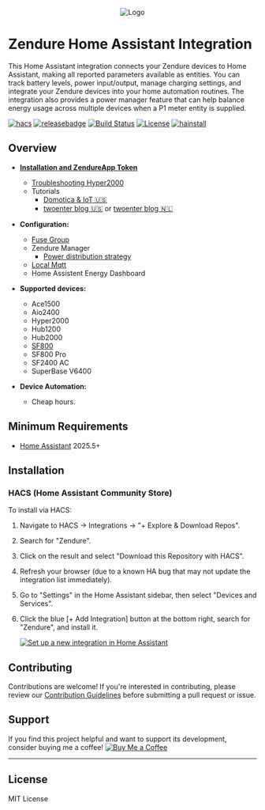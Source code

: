 <p align="center">
  <img src="https://zendure.com/cdn/shop/files/zendure-logo-infinity-charge_240x.png?v=1717728038" alt="Logo">
</p>

# Zendure Home Assistant Integration
This Home Assistant integration connects your Zendure devices to Home Assistant, making all reported parameters available as entities. You can track battery levels, power input/output, manage charging settings, and integrate your Zendure devices into your home automation routines. The integration also provides a power manager feature that can help balance energy usage across multiple devices when a P1 meter entity is supplied.


[![hacs][hacsbadge]][hacs] [![releasebadge]][release] [![Build Status][buildstatus-shield]][buildstatus-link] [![License][license-shield]](LICENSE.md) [![hainstall][hainstallbadge]][hainstall]

## Overview

- **[Installation and ZendureApp Token](https://github.com/Zendure/Zendure-HA/wiki/Installation)**
  - [Troubleshooting Hyper2000](https://github.com/Zendure/Zendure-HA/wiki/Troubleshooting) 
  - Tutorials
    - [Domotica & IoT 🇺🇸](https://iotdomotica.nl/tutorial/install-zendure-home-assistant-integration-tutorial)
    - [twoenter blog 🇺🇸](https://www.twoenter.nl/blog/en/smarthome-en/zendure-home-battery-home-assistant-integration/) or [twoenter blog 🇳🇱](https://www.twoenter.nl/blog/home-assistant-nl/zendure-thuisaccu-integratie-met-home-assistant/)


- **Configuration:**
  - [Fuse Group](https://github.com/Zendure/Zendure-HA/wiki/Fuse-Group) 
  - Zendure Manager
    - [Power distribution strategy](https://github.com/Zendure/Zendure-HA/wiki/Power-distribution-strategy)
  - [Local Mqtt](https://github.com/Zendure/Zendure-HA/wiki/Local-Mqtt)
  - Home Assistent Energy Dashboard

- **Supported devices:**
  - Ace1500
  - Aio2400
  - Hyper2000
  - Hub1200
  - Hub2000
  - [SF800](https://github.com/Zendure/Zendure-HA/wiki/SolarFlow-800)
  - SF800 Pro
  - SF2400 AC
  - SuperBase V6400

- **Device Automation:**
  - Cheap hours.

## Minimum Requirements
- [Home Assistant](https://github.com/home-assistant/core) 2025.5+

## Installation

### HACS (Home Assistant Community Store)

To install via HACS:

1. Navigate to HACS -> Integrations -> "+ Explore & Download Repos".
2. Search for "Zendure".
3. Click on the result and select "Download this Repository with HACS".
4. Refresh your browser (due to a known HA bug that may not update the integration list immediately).
5. Go to "Settings" in the Home Assistant sidebar, then select "Devices and Services".
6. Click the blue [+ Add Integration] button at the bottom right, search for "Zendure", and install it.

   [![Set up a new integration in Home Assistant](https://my.home-assistant.io/badges/config_flow_start.svg)](https://my.home-assistant.io/redirect/config_flow_start/?domain=zendure_ha)


## Contributing

Contributions are welcome! If you're interested in contributing, please review our [Contribution Guidelines](CONTRIBUTING.md) before submitting a pull request or issue.

## Support

If you find this project helpful and want to support its development, consider buying me a coffee!
[![Buy Me a Coffee][buymecoffeebadge]][buymecoffee]

---

[buymecoffee]: https://www.buymeacoffee.com/fireson
[buymecoffeebadge]: https://www.buymeacoffee.com/assets/img/custom_images/orange_img.png
[license-shield]: https://img.shields.io/github/license/zendure/zendure-ha.svg?style=for-the-badge
[hacs]: https://github.com/zendure/zendure-ha
[hacsbadge]: https://img.shields.io/badge/HACS-Default-orange.svg?style=for-the-badge
[release]: https://github.com/zendure/zendure-ha/releases
[releasebadge]: https://img.shields.io/github/v/release/zendure/zendure-ha?style=for-the-badge
[buildstatus-shield]: https://img.shields.io/github/actions/workflow/status/zendure/zendure-ha/push.yml?branch=main&style=for-the-badge
[buildstatus-link]: https://github.com/zendure/zendure-ha/actions

[hainstall]: https://my.home-assistant.io/redirect/config_flow_start/?domain=zendure_ha
[hainstallbadge]: https://img.shields.io/badge/dynamic/json?style=for-the-badge&logo=home-assistant&logoColor=ccc&label=usage&suffix=%20installs&cacheSeconds=15600&url=https://analytics.home-assistant.io/custom_integrations.json&query=$.zendure_ha.total


## License

MIT License
